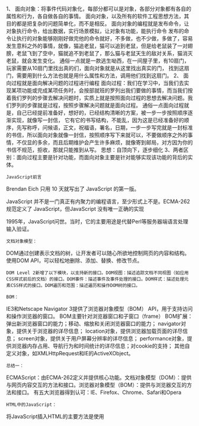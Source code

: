 1、
面向对象：将事件代码对象化，每部分都可以是对象，各部分对象都有各自的属性和行为，各自做各自的事情。
面向对象，以及所有的软件工程思想方法，其目的都是把复杂的问题简单化，而不是相反。
面向对象的编程就是发布命令，让对象执行命令，给出数据，实行场景模拟，让对象有功能，能执行命令
发布的命令让执行的对象能够刚刚好做完他的命令就好，不多做，也不少做，多做了，容易发生意料之外的事情，就像，猫追老鼠，猫可以追到老鼠，但是给老鼠装了一对翅膀，老鼠飞到了空中，猫就追不到老鼠了，那么猫与老鼠天生的敌对关系，猫消灭老鼠，就会发生变化。
通俗一点就是一款逃生呦西，在一间屋子里，有10扇门，玩家需要从10扇门里找出真的们，面向对象就是从这里找出真实的门，
找到这扇门，需要用到什么方法也就是用什么属性和方法，调用他们找到这扇门。
2、
面向过程就是面向解决问题的过程进行编程
面向过程：我们在学习中，当我们去实现某项功能或完成某项任务时，会按部就班的罗列出我们要做的事情，而当我们按着我们罗列的步骤去解决问题时，实质上就是按照面向过程的思想去解决问题。我们罗列的步骤就是过程，按照步骤解决问题就是面向过程。
通俗一点面向过程就是，自己已经提前准备好，想好的，已经结构清晰的方案，被一步一步按照顺序逐渐实现，就像写一封信，
它有它的书写结构，不能乱，因为这是已经准备好的顺序，先写称呼，问候语，正文，祝福语，署名，日期，一步一步写完就是一封标准的书信，所以面向对象就像一封信，按照顺序写下来就可以，不要做顺序之外的事情，不仅显的多余，而且后期维护会产生许多麻烦，就像寄到邮局，对方因为你的书信不规范，拒收，那就只能推到从写。
思想：自顶向下，逐步细化
3、两者区别：面向过程主要是针对功能，而面向对象主要是针对能够实现该功能的背后的实体。

	JavaScript前言
  Brendan Eich 只用 10 天就写出了 JavaScript 的第一版。

  JavaScript 并不是一门真正有内聚力的编程语言，至少形式上不是。ECMA-262 规范定义了 JavaScript，但JavaScript 没有唯一正确的实现

  1995年，JavaScript问世。当时，它的主要用途是代替Perl等服务器端语言处理输入验证。

	文档对象模型：
  DOM通过创建表示文档的树，让开发者可以随心所欲地控制网页的内容和结构。使用DOM API，可以轻松地删除、添加、替换、修改节点。

	DOM Level 2新增了以下模块，以支持新的接口。DOM视图：描述追踪文档不同视图（如应用CSS样式前后的文档）的接口。DOM事件：描述事件及事件处理的接口。DOM样式：描述处理元素CSS样式的接口。DOM遍历和范围：描述遍历和操作DOM树的接口。
	
	BOM：
   IE3和Netscape Navigator 3提供了浏览器对象模型（BOM） API，用于支持访问和操作浏览器的窗口。
  BOM主要针对浏览器窗口和子窗口（frame）
	BOM扩展：
	弹出新浏览器窗口的能力；移动、缩放和关闭浏览器窗口的能力；
	navigator对象，提供关于浏览器的详尽信息；
	location对象，提供浏览器加载页面的详尽信息；
	screen对象，提供关于用户屏幕分辨率的详尽信息；
	performance对象，提供浏览器内存占用、导航行为和时间统计的详尽信息；对cookie的支持；
	其他自定义对象，如XMLHttpRequest和IE的ActiveXObject。

	总结一：
ECMAScript：由ECMA-262定义并提供核心功能。文档对象模型（DOM）：提供与网页内容交互的方法和接口。浏览器对象模型（BOM）：提供与浏览器交互的方法和接口。
有五大浏览器得到认可：IE、Firefox、Chrome、Safari和Opera

	HTML中的JavaScript：
将JavaScript插入HTML的主要方法是使用<script>元素。有8个属性：
	async：可选。表示应该立即开始下载脚本，但不能阻止其他页面动作，比如下载资源或等待其他脚本加载。只对外部脚本文件有效。
	charset：可选。使用src属性指定的代码字符集。这个属性很少使用，因为大多数浏览器不在乎它的值。
	crossorigin：可选。配置相关请求的CORS（跨源资源共享）设置。默认不使用CORS。
	defer：可选。表示在文档解析和显示完成后再执行脚本是没有问题的。只对外部脚本文件有效。在IE7及更早的版本中，对行内脚本也可以指定这个属性。
	integrity：可选。允许比对接收到的资源和指定的加密签名以验证子资源完整性（SRI，Subresource Intergrity）。如果接收到的资源的签名与这个属性指定的签名不匹配，则页面会报错，脚本不会执行。这个属性可以用于确保内容分发网络（CDN，Content Delivery Network）不会提供恶意内容。
	language：废弃。最初用于表示代码块中的脚本语言（如"JavaScript"、"JavaScript1.2"或"VBScript"）。大多数浏览器都会忽略这个属性，不应该再使用它。
	src：可选。表示包含要执行的代码的外部文件。
	type：可选。代替language，表示代码块中脚本语言的内容类型（也称MIME类型）。
	按照惯例，外部JavaScript文件的扩展名是.js。这不是必需的，因为浏览器不会检查所包含JavaScript文件的扩展名。

	要包含外部文件中的JavaScript，就必须使用src属性。这个属性的值是一个URL，指向包含JavaScript代码的文件，比如：<scriptsrc="example.js"></script>
	
	在HTML中，解析<script>元素会应用特殊规则。
	XHTML中则没有这些规则。
	这意味着a<b <会被解释成一个标签 会语法错误
	
	语法：
	区分大小写（typeof与Typeof中第一个是关键字，第2个是一个完全有效的函数名）
	标识符所谓标识符，就是变量、函数、属性或函数参数的名称。标识符可以由一或多个下列字符组成：
	注释：//单行注释   /*这是多行注释*/
	严格模式：我的理解就是少一个字都不行，必报错。
	var关键字： var声明作用域   var声明提升   
	let声明let跟var的作用差不多，但有着非常重要的区别。最明显的区别是，let声明的范围是块作用域，而var声明的范围是函数作用域。
	 暂时性死区let与var的另一个重要的区别，就是let声明的变量不会在作用域中被提升。
	t声明，只不过在此之前不能以任何方式来引用未声明的变量。在let声明之前的执行瞬间被称为“暂时性死区”（temporal deadzone），在此阶段引用任何后面才声明的变量都会抛出ReferenceError。
	全局声明与var关键字不同，使用let在全局作用域中声明的变量不会成为window对象的属性（var声明的变量则会）。
	for循环中的let声明在let出现之前，for循环定义的迭代变量会渗透到循环体外部：
	const声明const的行为与let基本相同，唯一一个重要的区别是用它声明变量时必须同时初始化变量，且尝试修改const声明的变量会导致运行时错误。const声明的限制只适用于它指向的变量的引用。换句话说，如果const变量引用的是一个对象，那么修改这个对象内部的属性并不违反const的限制。
	数据类型：ECMAScript有6种简单数据类型（也称为原始类型）：Undefined、Null、Boolean、Number、String和Symbol。Symbol（符号）是ECMAScript 6新增的。还有一种复杂数据类型叫Object（对象）。
	typeof操作符因为ECMAScript的类型系统是松散的，所以需要一种手段来确定任意变量的数据类型。
	"undefined"表示值未定义；
	"boolean"表示值为布尔值；
	"string"表示值为字符串；
	"number"表示值为数值；
	"object"表示值为对象（而不是函数）或null；
	"function"表示值为函数；
	"symbol"表示值为符号。
	操作符：一元操作符只操作一个值的操作符叫一元操作符（unary operator）。一元操作符是ECMAScript中最简单的操作符。
	递增/递减操作符：前缀递增操作符会给数值加1，把两个加号（++）放到变量前头即可：
	一元加和减：一元减由一个减号（-）表示，放在变量前头，主要用于把数值变成负值，如把1转换为-1。
	语句：if语句  do-while语句do-while语句是一种后测试循环语句，即循环体中的代码执行后才会对退出条件进行求值。
	while语句while语句是一种先测试循环语句，即先检测退出条件，再执行循环体内的代码。
	for语句for语句也是先测试语句，只不过增加了进入循环之前的初始化代码，以及循环执行后要执行的表达式
	for-in语句for-in语句是一种严格的迭代语句，用于枚举对象中的非符号键属性
	for(propertyinexpression)statement
	for-of语句是一种严格的迭代语句，用于遍历可迭代对象的元素
	break和continue语句为执行循环代码提供了更严格的控制手段。其中，break语句用于立即退出循环，强制执行循环后的下一条语句。而continue语句也用于立即退出循环，但会再次从循环顶部开始执行。
	with语句的用途是将代码作用域设置为特定的对象，其语法是：with(expression)statement;
	switch语句是与if语句紧密相关的一种流控制语句，从其他语言借鉴而来。
	函数：函数对任何语言来说都是核心组件，因为它们可以封装语句，然后在任何地方、任何时间执行。ECMAScript中的函数使用function关键字声明，后跟一组参数，然后是函数体。
	这个diff()函数用于计算两个数值的差。return语句也可以不带返回值。这时候，函数会立即停止执行并返回undefined。
	严格模式对函数也有一些限制：
	函数不能以eval或arguments作为名称；
	函数的参数不能叫eval或arguments；
	两个函数的参数不能叫同一个名称。
	总结：
	ECMAScript中的基本数据类型包括Undefined、Null、Boolean、Number、String和Symbol。
ECMAScript不区分整数和浮点值
	Number一种数值数据类型。Object是一种复杂数据类型，它是这门语言中所有对象的基类。


	总的来说：这些都是我所明白的，具体例子也在浏览器实验过了，这里有我自己手敲的理解，也有直接借过来的官方理解，但是都比较容易理解，基本学过的常用类型，和提过的都有了，但是比较偏僻的，不常用的，可能我有部分没有写，主要是没用过，下手比较有点费劲，但是，幸好自己之前学过的内容还没落下，理解接受还快一点。



	第5章基本引用类型
	引用值（或者对象）是某个特定引用类型的实例。
	引用类型有时候也被称为对象定义，因为它们描述了自己的对象应有的属性和方法。
	对象被认为是某个特定引用类型的实例。新对象通过使用new操作符后跟一个构造函数（constructor）来创建。构造函数就是用来创建新对象的函数，比如下面这行代码：letnow=newDate();
	
	5.1Date
	间1970年1月1日午夜（零时）至今所经过的毫秒数。使用这种存储格式，Date类型可以精确表示1970年1月1日之前及之后285 616年的日期。要创建日期对象，就使用new操作符来调用Date构造函数：letnow=newDate();
	Date.parse()方法接收一个表示日期的字符串参数，尝试将这个字符串转换为表示该日期的毫秒数。ECMA-262第5版定义了Date.parse()应该支持的日期格式，填充了第3版遗留的空白。所有实现都必须支持下列日期格式：“月/日/年”，如"5/23/2019"；
	代码示例：	letsomeDate=newDate(Date.parse("May23,2019"));
	
	继承的方法
	与其他类型一样，Date类型重写了toLocaleString()、toString()和valueOf()方法。但与其他类型不同，重写后这些方法的返回值不一样。Date类型的toLocaleString()方法返回与浏览器运行的本地环境一致的日期和时间。
	现代浏览器在这两个方法的输出上已经趋于一致。
	较老的浏览器上，每个方法返回的结果可能在每个浏览器上都是不同的。这些差异意味着toLocaleString()和toString()可能只对调试有用，不能用于显示。Date类型的valueOf()方法根本就不返回字符串，这个方法被重写后返回的是日期的毫秒表示。
	
	5.1.2日期格式化方法Date类型有几个专门用于格式化日期的方法，
它们都会返回字符串：
toDateString()显示日期中的周几、月、日、年（格式特定于实现）；
toTimeString()显示日期中的时、分、秒和时区（格式特定于实现）；
toLocaleDateString()显示日期中的周几、月、日、年（格式特定于实现和地区）；
toLocaleTimeString()显示日期中的时、分、秒（格式特定于实现）；
toUTCString()显示完整的UTC日期（格式特定于实现）。
这些方法的输出与toLocaleString()和toString()一样，会因浏览器而异
。因此不能用于在用户界面上一致地显示日期。
注意还有一个方法叫toGMTString()，这个方法跟toUTCString()是一样的，
目的是为了向后兼容。不过，规范建议新代码使用toUTCString()。

	日期/时间组件方法
	getTime()   返回日期的毫秒表示；与valueOf()相同
	setTime(milliseconds)   设置日期的毫秒表示，从而修改整个日期
	getFullYear()   返回4位数年（即2019而不是19）
	getUTCFullYear()  返回UTC日期的4位数年setFullYear(year)设置日期的年（year必须是4位数）
	setUTCFullYear(year)    设置UTC日期的年（year必须是4位数）getMonth()返回日期的月（0表示1月，11表示12月）
	getMonth()       返回日期的月（0表示1月，11表示12月）
	getUTCMonth()      返回UTC日期的月（0表示1月，11表示12月）
	setMonth(month)  设置日期的月（month为大于0的数值，大于11加年）
	setUTCMonth(month)    设置UTC日期的月（month为大于0的数值，大于11加年）
	getDate()返回日期中的日（1~31）	
	getUTCDate()返回UTC日期中的日（1~31）
	setDate(date)设置日期中的日（如果date大于该月天数，则加月）
	setUTCDate(date)设置UTC日期中的日（如果date大于该月天数，则加月）
	getDay()返回日期中表示周几的数值（0表示周日，6表示周六）
	getUTCDay()返回UTC日期中表示周几的数值（0表示周日，6表示周六）
	getHours()返回日期中的时（0~23）
	getUTCHours()返回UTC日期中的时（0~23）
	setHours(hours)设置日期中的时（如果hours大于23，则加日）
	setUTCHours(hours)设置UTC日期中的时（如果hours大于23，则加日）
	getMinutes()返回日期中的分（0~59）
	getUTCMinutes()返回UTC日期中的分（0~59）
	setMinutes(minutes)设置日期中的分（如果minutes大于59，则加时）
	setUTCMinutes(minutes)设置UTC日期中的分（如果minutes大于59，则加时）
	
	RegExp
	ECMAScript通过RegExp类型支持正则表达式。
	代码示例：	letexpression=/pattern/flags;
	这个正则表达式的pattern（模式）可以是任何简单或复杂的正则表达式，包括字符类、限定符、分组、向前查找和反向引用。每个正则表达式可以带零个或多个flags（标记），用于控制正则表达式的行为。
	
	g：全局模式，表示查找字符串的全部内容，而不是找到第一个匹配的内容就结束。
	i：不区分大小写，表示在查找匹配时忽略pattern和字符串的大小写。
	m：多行模式，表示查找到一行文本末尾时会继续查找。
	y：粘附模式，表示只查找从lastIndex开始及之后的字符串。
	u：Unicode模式，启用Unicode匹配。
	s：dotAll模式，表示元字符.匹配任何字符（包括\n或\r）。
	
	元字符在正则表达式中都有一种或多种特殊功能，所以要匹配上面这些字符本身，就必须使用反斜杠来转义。
	//匹配第一个"bat"或"cat"，忽略大小写letpattern1=/[bc]at/i;
	这里的pattern1匹配"bat"或"cat"，不区分大小写。要直接匹配"[bc]at"，左右中括号都必须像pattern2中那样使用反斜杠转义。在pattern3中，点号表示"at"前面的任意字符都可以匹配。如果想匹配".at"，那么要像pattern4中那样对点号进行转义。
	它接收两个参数：模式字符串和（可选的）标记字符串。
	
	//匹配第一个"bat"或"cat"，忽略大小写letpattern1=/[bc]at/i;//跟pattern1一样，只不过是用构造函数创建的letpattern2=newRegExp("[bc]at","i");
	
	这里的pattern1和pattern2是等效的正则表达式。
	所有元字符都必须二次转义，包括转义字符序列，如\n（\转义后的字符串是\\，在正则表达式字符串中则要写成\\\\）。
	RegExp实例属性
	每个RegExp实例都有下列属性，提供有关模式的各方面信息。
	global：布尔值，表示是否设置了g标记。
	ignoreCase：布尔值，表示是否设置了i标记。
	unicode：布尔值，表示是否设置了u标记。
	sticky：布尔值，表示是否设置了y标记。
	lastIndex：整数，表示在源字符串中下一次搜索的开始位置，始终从0开始。
	multiline：布尔值，表示是否设置了m标记。
	dotAll：布尔值，表示是否设置了s标记。
	source：正则表达式的字面量字符串（不是传给构造函数的模式字符串），没有开头和结尾的斜杠。
	flags：正则表达式的标记字符串。始终以字面量而非传入构造函数的字符串模式形式返回（没有前后斜杠）
	
	letpattern1=/\[bc\]at/i;console.log(pattern1.global);//false
console.log(pattern1.ignoreCase);//true
console.log(pattern1.multiline);//false
console.log(pattern1.lastIndex);//0c
onsole.log(pattern1.source);//"\[bc\]at"
console.log(pattern1.flags);//"i"

	但两个模式的source和flags属性是相同的。source和flags属性返回的是规范化之后可以在字面量中使用的形式。
	
	RegExp实例方法
	RegExp实例的主要方法是exec()，主要用于配合捕获组使用。这个方法只接收一个参数，即要应用模式的字符串。如果找到了匹配项，则返回包含第一个匹配信息的数组；如果没找到匹配项，则返回null。
	如果模式设置了全局标记，则每次调用exec()方法会返回一个匹配的信息。如果没有设置全局标记，则无论对同一个字符串调用多少次exec()，也只会返回第一个匹配的信息。
	上面例子中的模式没有设置全局标记，因此调用exec()只返回第一个匹配项（"cat"）。lastIndex在非全局模式下始终不变。
	这次模式设置了全局标记，因此每次调用exec()都会返回字符串中的下一个匹配项，直到搜索到字符串末尾。注意模式的lastIndex属性每次都会变化。在全局匹配模式下，每次调用exec()都会更新lastIndex值，以反映上次匹配的最后一个字符的索引。如果模式设置了粘附标记y，则每次调用exec()就只会在lastIndex的位置上寻找匹配项。粘附标记覆盖全局标记。lettext="cat,bat,sat,fat";letpattern=/.at/y;letmatches=pattern.exec(text);
	
	RegExp构造函数属性
	RegExp构造函数本身也有几个属性。
	input属性中包含原始的字符串。
leftConext属性包含原始字符串中"short"之前的内容，
rightContext属性包含"short"之后的内容。
lastMatch属性包含匹配整个正则表达式的上一个字符串，
即"short"。lastParen属性包含捕获组的上一次匹配，即"s"。
	RegExp还有其他几个构造函数属性，可以存储最多9个捕获组的匹配项。这些属性通过RegExp.$1~RegExp.$9来访问

	模式局限
	\A和\Z锚（分别匹配字符串的开始和末尾）联合及交叉类原子组x（忽略空格）匹配模式条件式匹配正则表达式注释
	
	原始值包装类型
	Boolean、Number和String。这些类型具有本章介绍的其他引用类型一样的特点，但也具有与各自原始类型对应的特殊行为。
	引用类型与原始值包装类型的主要区别在于对象的生命周期。在通过new实例化引用类型后，得到的实例会在离开作用域时被销毁，而自动创建的原始值包装对象则只存在于访问它的那行代码执行期间。这意味着不能在运行时给原始值添加属性和方法。
	lets1="sometext";s1.color="red";console.log(s1.color);//undefined
	
	BooleanBoolean是对应布尔值的引用类型。
	要创建一个Boolean对象，就使用Boolean构造函数并传入true或false，如下例所示：letbooleanObject=newBoolean(true);
	
	Number
Number是对应数值的引用类型。要创建一个Number对象，就使用Number构造函数并传入一个数值
	letnumberObject=newNumber(10);与Boolean类型一样，Number类型重写了valueOf()、toLocaleString()和toString()方法。valueOf()方法返回Number对象表示的原始数值，另外两个方法返回数值字符串。toString()方法可选地接收一个表示基数的参数，并返回相应基数形式的数值字符串，

	String
String是对应字符串的引用类型。要创建一个String对象，使用String构造函数并传入一个数值，如下例所示：letstringObject=newString("helloworld");String对象的方法可以在所有字符串原始值上调用。3个继承的方法valueOf()、toLcaleString()和toString()都返回对象的原始字符串值。

	JavaScript字符串由16位码元（code unit）组成。对多数字符来说，每16位码元对应一个字符。换句话说，字符串的length属性表示字符串包含多少16位码元：letmessage="abcde";console.log(message.length);//5
	
	 字符串位置方法有两个方法用于在字符串中定位子字符串：indexOf()和lastIndexOf()。这两个方法从字符串中搜索传入的字符串，并返回位置（如果没找到，则返回-1）。两者的区别在于，indexOf()方法从字符串开头开始查找子字符串，而lastIndexOf()方法从字符串末尾开始查找子字符串。
	
	单例内置对象：两个单例内置对象：Global和Math。
	Global对象为一种兜底对象，它所针对的是不属于任何对象的属性和方法。事实上，不存在全局变量或全局函数这种东西。在全局作用域中定义的变量和函数都会变成Global对象的属性。本书前面介绍的函数，包括isNaN()、isFinite()、parseInt()和parseFloat()，实际上都是Global对象的方法。除了这些，Global对象上还有另外一些方法。
	URL编码方法
	eval()方法
	Global对象属性Global对象有很多属性，其中一些前面已经提到过了。像undefined、NaN和Infinity等特殊值都是Global对象的属性。此外，所有原生引用类型构造函数，比如Object和Function，也都是Global对象的属性。
	window对象
	Math对象提供了一些辅助计算的属性和方法。
	Math对象有一些属性，主要用于保存数学中的一些特殊值。
	min()和max()方法
	letmax=Math.max(3,54,32,16);console.log(max);
//54letmin=Math.min(3,54,32,16);console.log(min);//3

	小结
	
	JavaScript中的对象称为引用值，几种内置的引用类型可用于创建特定类型的对象。
引用值与传统面向对象编程语言中的类相似，但实现不同。
Date类型提供关于日期和时间的信息，包括当前日期、时间及相关计算。
RegExp类型是ECMAScript支持正则表达式的接口，
提供了大多数基础的和部分高级的正则表达式功能。
JavaScript比较独特的一点是，函数实际上是Function类型的实例，
也就是说函数也是对象。因为函数也是对象，所以函数也有方法，可以用于增强其能力。
由于原始值包装类型的存在，JavaScript中的原始值可以被当成对象来使用。
有3种原始值包装类型：Boolean、Number和String。它们都具备如下特点。
每种包装类型都映射到同名的原始类型。以读模式访问原始值时，后台会实例化一个原始值包装类型的对象，借助这个对象可以操作相应的数据。
涉及原始值的语句执行完毕后，包装对象就会被销毁。
当代码开始执行时，全局上下文中会存在两个内置对象：Global和Math。
其中，Global对象在大多数ECMAScript实现中无法直接访问。
不过，浏览器将其实现为window对象。所有全局变量和函数都是Global对象的属性。Math对象包含辅助完成复杂计算的属性和方法。


	这次的第5章笔记，实用性很强大，有多种使用列子，并且多次使用的代码都基本出现了，但是有的地方，官方语言较重，我看不懂，绕的太多。



第六章 Object

大多数引用值的示例使用的是Object类型。Object是ECMAScript中最常用的类型之一。虽然Object的实例没有多少功能，但很适合存储和在应用程序间交换数据。

显示object2种方式：1用new方法，

letperson=newObject();

person.name="Nicholas";

person.age=29;

这种方法接触比较多，基本刚开始学习用的大多数就是new方法

2另一种方式是使用对象字面量（object literal）表示法。

在对象字面量表示法中，属性名可以是字符串或数值，比如：

letperson={"name":"Nicholas","age":29,5:true};

这个例子会得到一个带有属性

Array

ECMAScript数组也是一组有序的数据数组中每个槽位可以存储任意类型的数据。这意味着可以创建一个数组，它的第一个元素是字符串，第二个元素是数值，第三个是对象。ECMAScript数组也是动态大小的，会随着数据添加而自动增长。

创建数组

构造函数：letcolors=newArray();

letcolors=newArray(20);：length这个属性，知道这个数组的数值时

也可以给Array构造函数传入要保存的元素。

letcolors=newArray("red","blue","green");

Array构造函数还有两个ES6新增的用于创建数组的静态方法：from()和of()。from()用于将类数组结构转换为数组实例，而of()用于将一组参数转换为数组实例。

console.log(Array.from("Matt"));//["M","a","t","t"]

//可以使用from()将集合和映射转换为一个新数组

constm=newMap().set(1,2).set(3,4);

consts=newSet().add(1).add(2).add(3).add(4);

console.log(Array.from(m));//[[1,2],[3,4]]

console.log(Array.from(s));//[1,2,3,4]

数组空位

使用数组字面量初始化数组时，可以使用一串逗号来创建空位（hole）。ECMAScript会将逗号之间相应索引位置的值当成空位

constoptions=[,,,,,];//创建包含5个元素的数组

console.log(options.length);//5

console.log(options);//[,,,,,]

数组索引

要取得或设置数组的值，需要使用中括号并提供相应值的数字索引

letcolors=["red","blue","green"];//定义一个字符串数组

alert(colors[0]);//显示第一项

colors[2]="black";//修改第三项

colors[3]="brown";//添加第四项



检测数组

if(valueinstanceofArray){//操作数组}

如果要把数组从一个框架传给另一个框架，则这个数组的构造函数将有别于在第二个框架内本地创建的数组。

if(Array.isArray(value)){//操作数组}解决问题

迭代器方法

keys()、values()和entries()。检索数组的方法

复制和填充方法

批量复制方法fill()，以及填充数组方法copyWithin()

constzeroes=[0,0,0,0,0];//用5填充整个数组

zeroes.fill(5);

console.log(zeroes);//[5,5,5,5,5]

zeroes.fill(0);//重置

copyWithin()方法插入指定的方法

letints,reset=()=>ints=[0,1,2,3,4,5,6,7,8,9];

reset();//从ints中复制索引0开始的内容，插入到索引5开始的位置//在源索引或目标索引到达数组边界时停止ints.copyWithin(5);

console.log(ints);//[0,1,2,3,4,0,1, 2, 3,4]

reset();

定型数组：这个我没用过啊，感觉就是限制字符的length，给一个空间还是限定的

ArrayBuffer

ArrayBuffer()是一个普通的JavaScript构造函数，可用于在内存中分配特定数量的字节空间。

constbuf=newArrayBuffer(16);//在内存中分配16字节

alert(buf.byteLength);

Map

使用new关键字和Map构造函数可以创建一个空映射：

constm=newMap();

如果想在创建的同时初始化实例，可以给Map构造函数传入一个可迭代对象，需要包含键/值对数组。

//使用嵌套数组初始化映射

constm1=newMap([["key1","val1"]

,["key2","val2"],["key3","val3"]]);

alert(m1.size);//3

总体感觉object使用应手，map比较陌生一点，虽然在某些地方比object要方便快捷许多，但是要使用map，可能就得需要一些时间了

WeakMap

WeakMap是Map的“兄弟”类型，其API也是Map的子集。WeakMap中的“weak”（弱），描述的是JavaScript垃圾回收程序对待“弱映射”中键的方式。

总结

JavaScript中的对象是引用值，可以通过几种内置引用类型创建特定类型的对象。

引用类型与传统面向对象编程语言中的类相似，但实现不同。

Object类型是一个基础类型，所有引用类型都从它继承了基本的行为。

Array类型表示一组有序的值，并提供了操作和转换值的能力。

定型数组包含一套不同的引用类型，用于管理数值在内存中的类型。

Date类型提供了关于日期和时间的信息，包括当前日期和时间以及计算。

RegExp类型是ECMAScript支持的正则表达式的接口，提供了大多数基本正则表达式以及一些高级正则表达式的能力。JavaScript比较独特的一点是，函数其实是Function类型的实例，这意味着函数也是对象。

由于函数是对象，因此也就具有能够增强自身行为的方法。

因为原始值包装类型的存在，所以JavaScript中的原始值可以拥有类似对象的行为

。有3种原始值包装类型：Boolean、Number和String。

它们都具有如下特点。每种包装类型都映射到同名的原始类型。

在以读模式访问原始值时，后台会实例化一个原始值包装对象，通过这个对象可以操作数据。

涉及原始值的语句只要一执行完毕，包装对象就会立即销毁。

JavaScript还有两个在一开始执行代码时就存在的内置对象：Global和Math。

其中，Global对象可以在大多数ECMAScript实现中访问。

不过浏览器将Global实现为window对象。所有全局变量和函数都是Global对象的属性。

Math对象包含辅助完成复杂数学计算的属性和方法。

ECMAScript 6新增了一批引用类型：Map、WeakMap、Set和WeakSet。

这些类型为组织应用程序数据和简化内存管理提供了新能力。



第六章的内容多，但是后期介绍迭代器相关内容多，并且整个里面数组出现次数多次，才发现对数组的认知少，除了添加，删除，插入（push,place,delete.....) 等内容，其他的不论是使用以及理解都是潜弱的